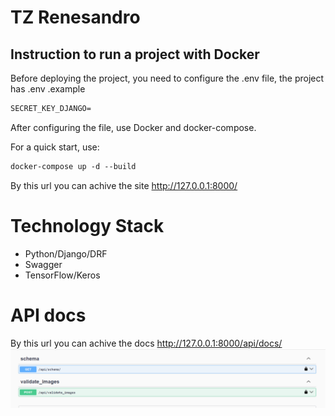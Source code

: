 # TZ Renesandro
## Instruction to run a project with Docker

Before deploying the project, you need to configure the .env file, the project has .env .example
```dockerfile
SECRET_KEY_DJANGO=
```
After configuring the file, use Docker and docker-compose.

For a quick start, use:
```dockerfile
docker-compose up -d --build
```
By this url you can achive the site http://127.0.0.1:8000/

# Technology Stack
* Python/Django/DRF
* Swagger
* TensorFlow/Keros

# API docs
By this url you can achive the docs http://127.0.0.1:8000/api/docs/
![image docs](/media_for_readme/docs.png)
